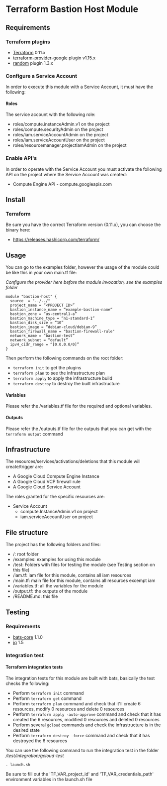 # Terraform Bastion Host Module

## Requirements
### Terraform plugins
- [Terraform](https://www.terraform.io/downloads.html) 0.11.x
- [terraform-provider-google](https://github.com/terraform-providers/terraform-provider-google) plugin v1.15.x
- [random](https://github.com/terraform-providers/terraform-provider-random) plugin 1.3.x

### Configure a Service Account
In order to execute this module with a Service Account, it must have the following:
#### Roles
The service account with the following role:
- roles/compute.instanceAdmin.v1 on the project
- roles/compute.securityAdmin on the project
- roles/iam.serviceAccountAdmin on the project
- roles/iam.serviceAccountUser on the project
- roles/resourcemanager.projectIamAdmin on the project

### Enable API's
In order to operate with the Service Account you must activate the following API on the project where the Service Account was created:

- Compute Engine API - compute.googleapis.com

## Install

### Terraform
Be sure you have the correct Terraform version (0.11.x), you can choose the binary here:
- https://releases.hashicorp.com/terraform/

## Usage
You can go to the examples folder, however the usage of the module could be like this in your own main.tf file:

*Configure the provider here before the module invocation, see the examples folder*

```hcl
module "bastion-host" {
  source  = "../../"
  project_name = “<PROJECT ID>”
  bastion_instance_name = “example-bastion-name”
  bastion_zone = “us-central1-a”
  bastion_machine_type = “n1-standard-1”
  bastion_disk_size = “10”
  bastion_image = “debian-cloud/debian-9”
  bastion_firewall_name = "bastion-firewall-rule"
  network_name = “bastion-test”
  network_subnet = “default”
  ipv4_cidr_range = “[0.0.0.0/0]”
}
```

Then perform the following commands on the root folder:

- `terraform init` to get the plugins
- `terraform plan` to see the infrastructure plan
- `terraform apply` to apply the infrastructure build
- `terraform destroy` to destroy the built infrastructure

#### Variables
Please refer the /variables.tf file for the required and optional variables.

#### Outputs
Please refer the /outputs.tf file for the outputs that you can get with the `terraform output` command

## Infrastructure
The resources/services/activations/deletions that this module will create/trigger are:
- A Google Cloud Compute Engine Instance
- A Google Cloud VCP firewall rule
- A Google Cloud Service Account

The roles granted for the specific resources are:
- Service Account
  - compute.InstanceAdmin.v1 on project
  - iam.serviceAccountUser on project

## File structure
The project has the following folders and files:
- /: root folder
- /examples: examples for using this module
- /test: Folders with files for testing the module (see Testing section on this file)
- /iam.tf: iam file for this module, contains all iam resources
- /main.tf: main file for this module, contains all resources excempt iam
- /variables.tf: all the variables for the module
- /output.tf: the outputs of the module
- /README.md: this file

## Testing

### Requirements
- [bats-core](https://github.com/bats-core/bats-core) 1.1.0
- [jq](https://stedolan.github.io/jq/) 1.5

### Integration test
#### Terraform integration tests
The integration tests for this module are built with bats, basically the test checks the following:
- Perform `terraform init` command
- Perform `terraform get` command
- Perform `terraform plan` command and check that it'll create 6 resources, modify 0 resources and delete 0 resources
- Perform `terraform apply -auto-approve` command and check that it has created the 6 resources, modified 0 resources and deleted 0 resources
- Perform several `gcloud` commands and check the infrastructure is in the desired state
- Perform `terraform destroy -force` command and check that it has destroyed the 6 resources

You can use the following command to run the integration test in the folder */test/integration/gcloud-test*

  `. launch.sh`

Be sure to fill out the 'TF_VAR_project_id' and 'TF_VAR_credentials_path' environment variables in the launch.sh file
